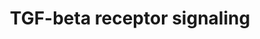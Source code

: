 ---
annotations:
- type: Pathway Ontology
  value: transforming growth factor-beta superfamily mediated signaling pathway
authors:
- MaintBot
- Mkutmon
- Egonw
- Eweitz
description: 'The Transforming growth factor beta (TGF&#x3b2;) signaling pathway is
  involved in many cellular processes in both the adult organism and the developing
  embryo including cell growth, cell differentiation, apoptosis, cellular homeostasis
  and other cellular functions. In spite of the wide range of cellular processes that
  the TGF&#x3b2; signaling pathway regulates, the process is relatively simple. TGF&#x3b2;
  superfamily ligands bind to a type II receptor, which recruits and phosphorylates
  a type I receptor. The type I receptor then phosphorylates receptor-regulated SMADs
  (R-SMADs) which can now bind the coSMAD SMAD4. R-SMAD/coSMAD complexes accumulate
  in the nucleus where they act as transcription factors and participate in the regulation
  of target gene expression. (source: [http://en.wikipedia.org/wiki/TGF_beta_signaling_pathway
  WikiPedia]).  Also see: [http://pid.nci.nih.gov/search/pathway_landing.shtml?pathway_id=200110&amp;source=NCI-Nature%20curated&amp;what=graphic&amp;gif=on&amp;ppage=1
  TGF-beta receptor signaling] at the NCI-Nature pathway interaction database.'
last-edited: 2021-05-21
organisms:
- Bos taurus
redirect_from:
- /index.php/Pathway:WP1048
- /instance/WP1048
schema-jsonld:
- '@context': https://schema.org/
  '@id': https://wikipathways.github.io/pathways/WP1048.html
  '@type': Dataset
  creator:
    '@type': Organization
    name: WikiPathways
  description: 'The Transforming growth factor beta (TGF&#x3b2;) signaling pathway
    is involved in many cellular processes in both the adult organism and the developing
    embryo including cell growth, cell differentiation, apoptosis, cellular homeostasis
    and other cellular functions. In spite of the wide range of cellular processes
    that the TGF&#x3b2; signaling pathway regulates, the process is relatively simple.
    TGF&#x3b2; superfamily ligands bind to a type II receptor, which recruits and
    phosphorylates a type I receptor. The type I receptor then phosphorylates receptor-regulated
    SMADs (R-SMADs) which can now bind the coSMAD SMAD4. R-SMAD/coSMAD complexes accumulate
    in the nucleus where they act as transcription factors and participate in the
    regulation of target gene expression. (source: [http://en.wikipedia.org/wiki/TGF_beta_signaling_pathway
    WikiPedia]).  Also see: [http://pid.nci.nih.gov/search/pathway_landing.shtml?pathway_id=200110&amp;source=NCI-Nature%20curated&amp;what=graphic&amp;gif=on&amp;ppage=1
    TGF-beta receptor signaling] at the NCI-Nature pathway interaction database.'
  keywords:
  - JUN
  - TFE3
  - MAPK3
  - BMP4
  - LEF1
  - SPP1
  - SMAD9
  - RUNX3
  - INHBA
  - HRAS
  - STAT3
  - SERPINE1
  - ENG
  - SMAD2
  - EGF
  - JAK1
  - FST
  - THBS1
  - WNT1
  - ITGB6
  - ZFYVE9
  - LIF
  - TGFBR3
  - SMAD7
  - CREBBP
  - TGIF1
  - TGFBR1
  - TGFB1
  - LEFTY2
  - BAMBI
  - MAPK9
  - CTNNB1
  - bta-mir-302a
  - LTBP1
  - SMAD6
  - SMAD3
  - ZNF423
  - SMAD1
  - NOG
  - RUNX2
  - EP300
  - SMAD4
  - STAT1
  - SMAD5
  - TNF
  - FOXH1
  - IFNG
  - TGFBR2
  - LEFTY1
  - NFKB1
  - ZEB2
  - SKIL
  - SKI
  - FKBP1A
  - FOS
  license: CC0
  name: TGF-beta receptor signaling
seo: CreativeWork
title: TGF-beta receptor signaling
wpid: WP1048
---